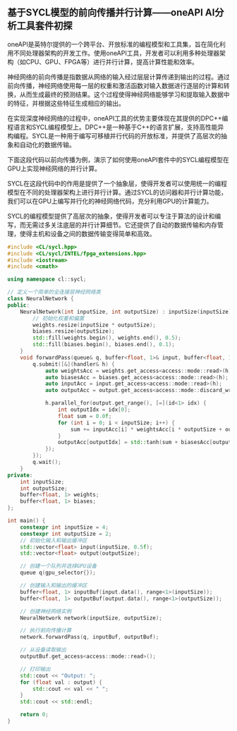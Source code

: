 ## 基于SYCL模型的前向传播并行计算——oneAPI AI分析工具套件初探 ##

oneAPI是英特尔提供的一个跨平台、开放标准的编程模型和工具集，旨在简化利用不同处理器架构的开发工作。使用oneAPI工具，开发者可以利用多种处理器架构（如CPU、GPU、FPGA等）进行并行计算，提高计算性能和效率。

神经网络的前向传播是指数据从网络的输入经过层层计算传递到输出的过程。通过前向传播，神经网络使用每一层的权重和激活函数对输入数据进行逐层的计算和转换，从而生成最终的预测结果。这个过程使得神经网络能够学习和提取输入数据中的特征，并根据这些特征生成相应的输出。

在实现深度神经网络的过程中，oneAPI工具的优势主要体现在其提供的DPC++编程语言和SYCL编程模型上。DPC++是一种基于C++的语言扩展，支持高性能异构编程。SYCL是一种用于编写可移植并行代码的开放标准，并提供了高层次的抽象和自动化的数据传输。

下面这段代码以前向传播为例，演示了如何使用oneAPI套件中的SYCL编程模型在GPU上实现神经网络的并行计算。

SYCL在这段代码中的作用是提供了一个抽象层，使得开发者可以使用统一的编程模型在不同的处理器架构上进行并行计算。通过SYCL的访问器和并行计算功能，我们可以在GPU上编写并行化的神经网络代码，充分利用GPU的计算能力。

SYCL的编程模型提供了高层次的抽象，使得开发者可以专注于算法的设计和编写，而无需过多关注底层的并行计算细节。它还提供了自动的数据传输和内存管理，使得主机和设备之间的数据传输变得简单和高效。

```c++
#include <CL/sycl.hpp>
#include <CL/sycl/INTEL/fpga_extensions.hpp>
#include <iostream>
#include <cmath>

using namespace cl::sycl;

// 定义一个简单的全连接层神经网络类
class NeuralNetwork {
public:
    NeuralNetwork(int inputSize, int outputSize) : inputSize(inputSize), outputSize(outputSize) {
        // 初始化权重和偏置
        weights.resize(inputSize * outputSize);
        biases.resize(outputSize);
        std::fill(weights.begin(), weights.end(), 0.5);
        std::fill(biases.begin(), biases.end(), 0.1);
    }
    void forwardPass(queue& q, buffer<float, 1>& input, buffer<float, 1>& output) {
        q.submit([&](handler& h) {
            auto weightsAcc = weights.get_access<access::mode::read>(h);
            auto biasesAcc = biases.get_access<access::mode::read>(h);
            auto inputAcc = input.get_access<access::mode::read>(h);
            auto outputAcc = output.get_access<access::mode::discard_write>(h);

            h.parallel_for(output.get_range(), [=](id<1> idx) {
                int outputIdx = idx[0];
                float sum = 0.0f;
                for (int i = 0; i < inputSize; i++) {
                    sum += inputAcc[i] * weightsAcc[i * outputSize + outputIdx];
                }
                outputAcc[outputIdx] = std::tanh(sum + biasesAcc[outputIdx]);
            });
        });
        q.wait();
    }
private:
    int inputSize;
    int outputSize;
    buffer<float, 1> weights;
    buffer<float, 1> biases;
};

int main() {
    constexpr int inputSize = 4;
    constexpr int outputSize = 2;
    // 初始化输入和输出缓冲区
    std::vector<float> input(inputSize, 0.5f);
    std::vector<float> output(outputSize);

    // 创建一个队列并选择GPU设备
    queue q(gpu_selector{});

    // 创建输入和输出的缓冲区
    buffer<float, 1> inputBuf(input.data(), range<1>(inputSize));
    buffer<float, 1> outputBuf(output.data(), range<1>(outputSize));

    // 创建神经网络实例
    NeuralNetwork network(inputSize, outputSize);

    // 执行前向传播计算
    network.forwardPass(q, inputBuf, outputBuf);

    // 从设备读取输出
    outputBuf.get_access<access::mode::read>();

    // 打印输出
    std::cout << "Output: ";
    for (float val : output) {
        std::cout << val << " ";
    }
    std::cout << std::endl;

    return 0;
}
```
